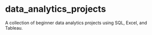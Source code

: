 # data_analytics_projects
A collection of beginner data analytics projects using SQL, Excel, and Tableau.
